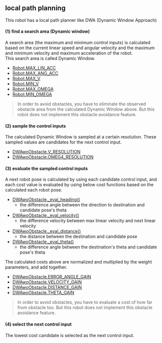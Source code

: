 ## local path planning
This robot has a local path planner like DWA (Dynamic Window Approach)

#### (1) find a search area (Dynamic window)
A search area (the maximum and minimum control inputs) is calculated based on the current linear speed and angular velocity and the maximum and minimum velocity and maximum acceleration of the robot.  
This search area is called Dynamic Window.

* [Robot.MAX\_LIN\_ACC](../src/robot.py)
* [Robot.MAX\_ANG\_ACC](../src/robot.py)
* [Robot.MAX\_V](../src/robot.py)
* [Robot.MIN\_V](../src/robot.py)
* [Robot.MAX\_OMEGA](../src/robot.py)
* [Robot.MIN\_OMEGA](../src/robot.py)

> In order to avoid obstacles, you have to eliminate the observed obstacle area from the calculated Dynamic Window above. But this robot does not implement this obstacle avoidance feature.

#### (2) sample the control inputs
The calculated Dynamic Window is sampled at a certain resolution. These sampled values are candidates for the next control input.

* [DWAwoObstacle.V\_RESOLUTION](../src/planner.py)
* [DWAwoObstacle.OMEG4\_RESOLUTION](../src/planner.py)

#### (3) evaluate the sampled control inputs
A next robot pose is calculated by using each candidate control input, and each cost value is evaluated by using below cost functions based on the calculated each robot pose. 

* [DWAwoObstacle.\_eval\_heading()](../src/planner.py)
  * the difference angle between the direction to destination and candidate pose's theta
* [DWAwoObstacle.\_eval\_velocity()](../src/planner.py)
  * the difference velocity between max linear velocity and next linear velocity
* [DWAwoObstacle.\_eval\_distance()](../src/planner.py)
  * the distance between the destination and candidate pose
* [DWAwoObstacle.\_eval\_theta()](../src/planner.py)
  * the difference angle between the destination's theta and candidate pose's theta

The calculated costs above are normalized and multiplied by the weight parameters, and add together.

* [DWAwoObstacle.ERROR\_ANGLE\_GAIN](../src/planner.py)
* [DWAwoObstacle.VELOCITY\_GAIN](../src/planner.py)
* [DWAwoObstacle.DISTANCE\_GAIN](../src/planner.py)
* [DWAwoObstacle.THETA\_GAIN](../src/planner.py)

> In order to avoid obstacles, you have to evaluate a cost of how far from obstacle too. But this robot does not implement this obstacle avoidance feature.

#### (4) select the next control input
The lowest cost candidate is selected as the next control input.


